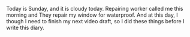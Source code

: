 Today is Sunday, and it is cloudy today. Repairing worker called me this morning and They repair my window for waterproof. And at this day, I though I need to finish my next video draft, so I did these things before I write this diary.
